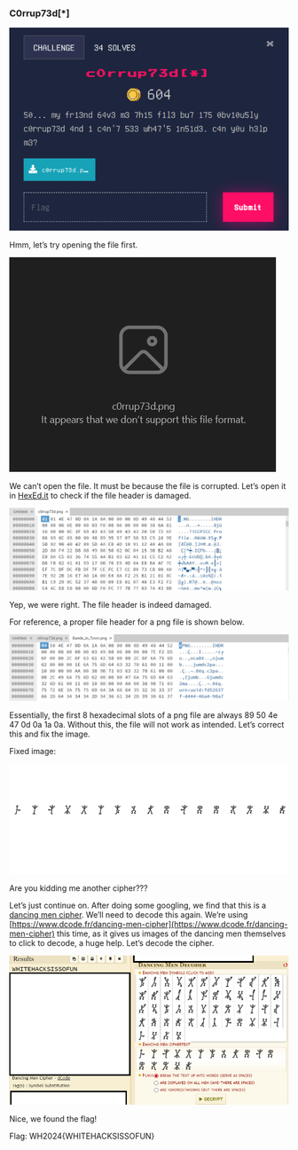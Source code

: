 ### C0rrup73d[*]


![alt_text](images/image11.png "image_tooltip")


Hmm, let’s try opening the file first. 


![alt_text](images/image3.png "image_tooltip")


We can’t open the file. It must be because the file is corrupted. Let’s open it in [HexEd.it](https://hexed.it/) to check if the file header is damaged.


![alt_text](images/image9.png "image_tooltip")


Yep, we were right. The file header is indeed damaged. 

For reference, a proper file header for a png file is shown below.


![alt_text](images/image1.png "image_tooltip")


Essentially, the first 8 hexadecimal slots of a png file are always 89  50  4e  47  0d  0a  1a  0a. Without this, the file will not work as intended. Let’s correct this and fix the image. 

Fixed image:


![alt_text](images/image14.png "image_tooltip")


Are you kidding me another cipher???

Let’s just continue on. After doing some googling, we find that this is a [dancing men cipher](https://www.arthur-conan-doyle.com/index.php/Dancing_Men_Alphabet). We’ll need to decode this again. We’re using [https://www.dcode.fr/dancing-men-cipher](https://www.dcode.fr/dancing-men-cipher) this time, as it gives us images of the dancing men themselves to click to decode, a huge help. Let’s decode the cipher.


![alt_text](images/image4.png "image_tooltip")


Nice, we found the flag! 

Flag: WH2024{WHITEHACKSISSOFUN}